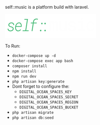 
self::music is a platform build with laravel.

![Logo](https://raw.githubusercontent.com/13dev/acr-project/master/public/images/logo.png)

To Run:
- `docker-compose up -d`
- `docker-compose exec app bash`
- `composer install`
- `npm install`
- `npm run dev`
- `php artisan key:generate`
- Dont forget to configure the:
    - `DIGITAL_OCEAN_SPACES_KEY`
    - `DIGITAL_OCEAN_SPACES_SECRET`
    - `DIGITAL_OCEAN_SPACES_REGION`
    - `DIGITAL_OCEAN_SPACES_BUCKET`
- `php artisan migrate`
- `php artisan db:seed`



